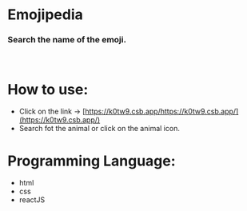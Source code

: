 # Emojipedia
### Search the name of the emoji.
<br/>

# How to use:
 - Click on the link → [https://k0tw9.csb.app/https://k0tw9.csb.app/](https://k0tw9.csb.app/)
 - Search fot the animal or click on the animal icon.

# Programming Language:
 - html
 - css 
 - reactJS

